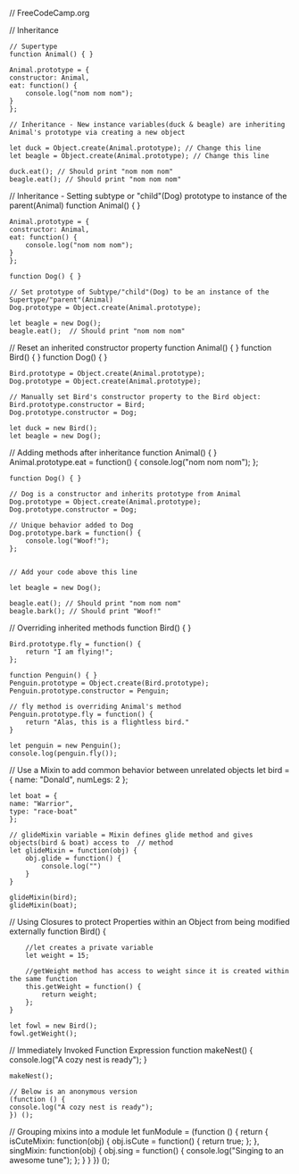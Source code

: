 // FreeCodeCamp.org

// Inheritance

    // Supertype
    function Animal() { }

    Animal.prototype = {
    constructor: Animal, 
    eat: function() {
        console.log("nom nom nom");
    }
    };

    // Inheritance - New instance variables(duck & beagle) are inheriting Animal's prototype via creating a new object

    let duck = Object.create(Animal.prototype); // Change this line
    let beagle = Object.create(Animal.prototype); // Change this line

    duck.eat(); // Should print "nom nom nom"
    beagle.eat(); // Should print "nom nom nom"

// Inheritance - Setting subtype or "child"(Dog) prototype to instance of the parent(Animal)
    function Animal() { }

    Animal.prototype = {
    constructor: Animal,
    eat: function() {
        console.log("nom nom nom");
    }
    };

    function Dog() { }

    // Set prototype of Subtype/"child"(Dog) to be an instance of the Supertype/"parent"(Animal)
    Dog.prototype = Object.create(Animal.prototype);

    let beagle = new Dog();
    beagle.eat();  // Should print "nom nom nom"

// Reset an inherited constructor property
    function Animal() { }
    function Bird() { }
    function Dog() { }

    Bird.prototype = Object.create(Animal.prototype);
    Dog.prototype = Object.create(Animal.prototype);

    // Manually set Bird's constructor property to the Bird object:
    Bird.prototype.constructor = Bird;
    Dog.prototype.constructor = Dog;

    let duck = new Bird();
    let beagle = new Dog();

// Adding methods after inheritance
    function Animal() { }
    Animal.prototype.eat = function() { 
        console.log("nom nom nom"); 
    };

    function Dog() { }

    // Dog is a constructor and inherits prototype from Animal
    Dog.prototype = Object.create(Animal.prototype);
    Dog.prototype.constructor = Dog;

    // Unique behavior added to Dog
    Dog.prototype.bark = function() {
        console.log("Woof!");
    };


    // Add your code above this line

    let beagle = new Dog();

    beagle.eat(); // Should print "nom nom nom"
    beagle.bark(); // Should print "Woof!"

// Overriding inherited methods
    function Bird() { }

    Bird.prototype.fly = function() { 
        return "I am flying!"; 
    };

    function Penguin() { }
    Penguin.prototype = Object.create(Bird.prototype);
    Penguin.prototype.constructor = Penguin;

    // fly method is overriding Animal's method
    Penguin.prototype.fly = function() {
        return "Alas, this is a flightless bird."
    }

    let penguin = new Penguin();
    console.log(penguin.fly());

// Use a Mixin to add common behavior between unrelated objects
    let bird = {
    name: "Donald",
    numLegs: 2
    };

    let boat = {
    name: "Warrior",
    type: "race-boat"
    };

    // glideMixin variable = Mixin defines glide method and gives objects(bird & boat) access to  // method
    let glideMixin = function(obj) {
        obj.glide = function() {
            console.log("")
        }
    }

    glideMixin(bird);
    glideMixin(boat);

// Using Closures to protect Properties within an Object from being modified externally
    function Bird() {
        
        //let creates a private variable
        let weight = 15;

        //getWeight method has access to weight since it is created within the same function
        this.getWeight = function() {
            return weight;
        };
    }

    let fowl = new Bird();
    fowl.getWeight();

// Immediately Invoked Function Expression
    function makeNest() {
    console.log("A cozy nest is ready");
    }

    makeNest();

    // Below is an anonymous version
    (function () {
    console.log("A cozy nest is ready");
    }) ();

// Grouping mixins into a module
    let funModule = (function () {
        return {
            isCuteMixin: function(obj) {
                obj.isCute = function() {
                    return true;
                };
            },
            singMixin: function(obj) {
                obj.sing = function() {
                    console.log("Singing to an awesome tune");
                };
            }
        }
    }) ();
